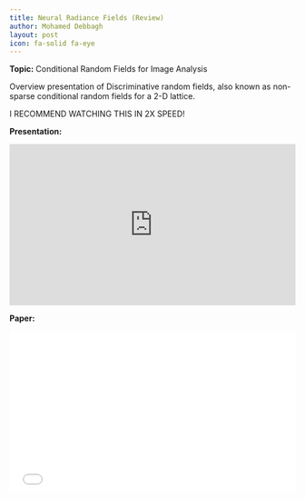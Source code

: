 ```yaml
---
title: Neural Radiance Fields (Review)
author: Mohamed Debbagh
layout: post
icon: fa-solid fa-eye
---
```

**Topic:** Conditional Random Fields for Image Analysis

Overview presentation of Discriminative random fields, also known as non-sparse conditional random fields for a 2-D lattice.

I RECOMMEND WATCHING THIS IN 2X SPEED!

**Presentation:**

<style>.embed-container { position: relative; padding-bottom: 56.25%; height: 0; overflow: hidden; max-width: 100%; } .embed-container iframe, .embed-container object, .embed-container embed { position: absolute; top: 0; left: 0; width: 100%; height: 100%; }</style><div class='embed-container'><iframe src='https://docs.google.com/presentation/d/e/2PACX-1vSsSsveugCILHjAuMHYB2T9JrbvVPvl7u9N_yntTKGy2CaBrR-QYA8TcezhuHQgVszszw7jQSftED6D/embed?start=true&loop=true&delayms=5000' frameborder='0' width='1440' height='839' allowfullscreen='true' mozallowfullscreen='true' webkitallowfullscreen='true'></iframe></div>

**Paper:**

<style>.embed-container { position: relative; padding-bottom: 56.25%; height: 0; overflow: hidden; max-width: 100%; } .embed-container iframe, .embed-container object, .embed-container embed { position: absolute; top: 0; left: 0; width: 100%; height: 100%; }</style><div class='embed-container'><object data='/assets/papers/2023-03-17_NeRF_Literature_Review.pdf' type='application/pdf'>     <embed src='/assets/papers/2023-03-17_NeRF_Literature_Review.pdf'>         <p>This browser does not support PDFs. Please download the PDF to view it: <a href='/assets/papers/2023-03-17_NeRF_Literature_Review.pdf'>Download PDF</a>.</p>     </embed> </object></div>